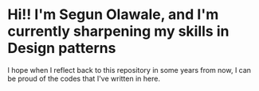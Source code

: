 # Hi!! I'm Segun Olawale, and I'm currently sharpening my skills in Design patterns
I hope when I reflect back to this repository in some years from now, I can be proud of the codes that I've written in here.
